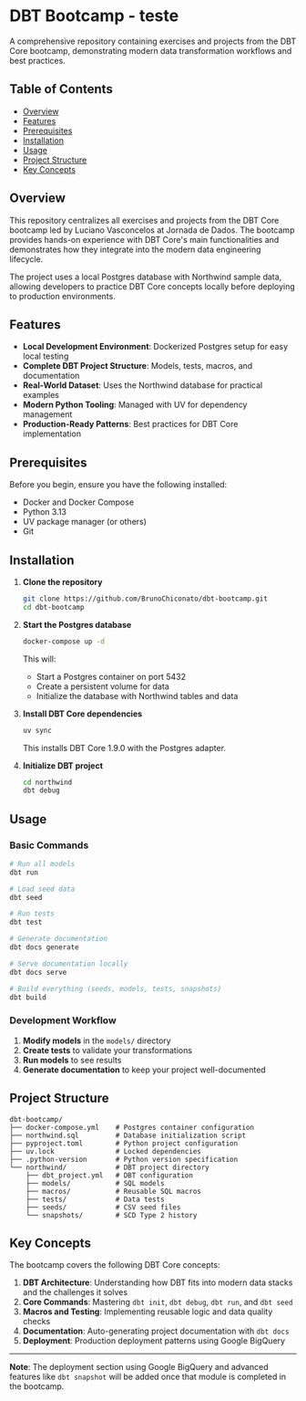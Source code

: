 # DBT Bootcamp - teste

A comprehensive repository containing exercises and projects from the DBT Core bootcamp, demonstrating modern data transformation workflows and best practices.

## Table of Contents

- [Overview](#overview)
- [Features](#features)
- [Prerequisites](#prerequisites)
- [Installation](#installation)
- [Usage](#usage)
- [Project Structure](#project-structure)
- [Key Concepts](#key-concepts)

## Overview

This repository centralizes all exercises and projects from the DBT Core bootcamp led by Luciano Vasconcelos at Jornada de Dados. The bootcamp provides hands-on experience with DBT Core's main functionalities and demonstrates how they integrate into the modern data engineering lifecycle.

The project uses a local Postgres database with Northwind sample data, allowing developers to practice DBT Core concepts locally before deploying to production environments.

## Features

- **Local Development Environment**: Dockerized Postgres setup for easy local testing
- **Complete DBT Project Structure**: Models, tests, macros, and documentation
- **Real-World Dataset**: Uses the Northwind database for practical examples
- **Modern Python Tooling**: Managed with UV for dependency management
- **Production-Ready Patterns**: Best practices for DBT Core implementation

## Prerequisites

Before you begin, ensure you have the following installed:

- Docker and Docker Compose
- Python 3.13
- UV package manager (or others)
- Git

## Installation

1. **Clone the repository**
   ```bash
   git clone https://github.com/BrunoChiconato/dbt-bootcamp.git
   cd dbt-bootcamp
   ```

2. **Start the Postgres database**
   ```bash
   docker-compose up -d
   ```
   This will:
   - Start a Postgres container on port 5432
   - Create a persistent volume for data
   - Initialize the database with Northwind tables and data

3. **Install DBT Core dependencies**
   ```bash
   uv sync
   ```
   This installs DBT Core 1.9.0 with the Postgres adapter.

4. **Initialize DBT project**
   ```bash
   cd northwind
   dbt debug
   ```

## Usage

### Basic Commands

```bash
# Run all models
dbt run

# Load seed data
dbt seed

# Run tests
dbt test

# Generate documentation
dbt docs generate

# Serve documentation locally
dbt docs serve

# Build everything (seeds, models, tests, snapshots)
dbt build
```

### Development Workflow

1. **Modify models** in the `models/` directory
2. **Create tests** to validate your transformations
3. **Run models** to see results
4. **Generate documentation** to keep your project well-documented

## Project Structure

```
dbt-bootcamp/
├── docker-compose.yml    # Postgres container configuration
├── northwind.sql         # Database initialization script
├── pyproject.toml        # Python project configuration
├── uv.lock               # Locked dependencies
├── .python-version       # Python version specification
└── northwind/            # DBT project directory
    ├── dbt_project.yml   # DBT configuration
    ├── models/           # SQL models
    ├── macros/           # Reusable SQL macros
    ├── tests/            # Data tests
    ├── seeds/            # CSV seed files
    └── snapshots/        # SCD Type 2 history
```

## Key Concepts

The bootcamp covers the following DBT Core concepts:

1. **DBT Architecture**: Understanding how DBT fits into modern data stacks and the challenges it solves
2. **Core Commands**: Mastering `dbt init`, `dbt debug`, `dbt run`, and `dbt seed`
3. **Macros and Testing**: Implementing reusable logic and data quality checks
4. **Documentation**: Auto-generating project documentation with `dbt docs`
5. **Deployment**: Production deployment patterns using Google BigQuery

---

**Note**: The deployment section using Google BigQuery and advanced features like `dbt snapshot` will be added once that module is completed in the bootcamp.